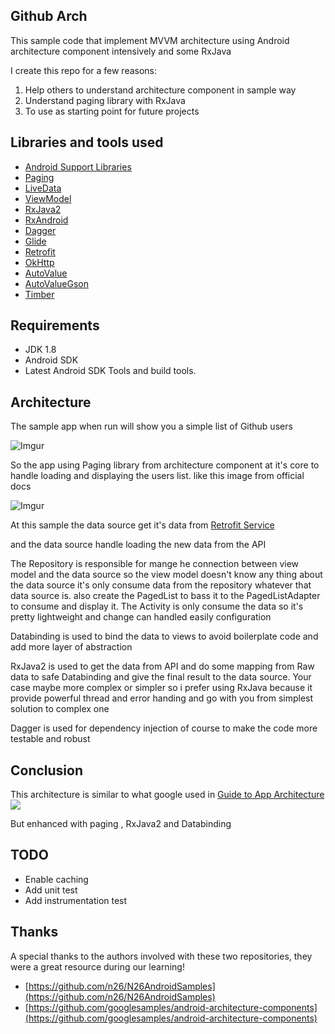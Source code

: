 ## Github Arch

This sample code that implement MVVM architecture using Android architecture component intensively and some RxJava

I create this repo for a few reasons:
1. Help others to understand architecture component in sample way
2. Understand paging library with RxJava
2. To use as starting point for future projects

## Libraries and tools used
* [Android Support Libraries](https://developer.android.com/topic/libraries/support-library/index.html)
* [Paging](https://developer.android.com/topic/libraries/architecture/paging.html)
* [LiveData](https://developer.android.com/topic/libraries/architecture/livedata.html)
* [ViewModel](https://developer.android.com/topic/libraries/architecture/viewmodel.html)
* [RxJava2](https://github.com/ReactiveX/RxJava)
* [RxAndroid](https://github.com/ReactiveX/RxAndroid)
* [Dagger](https://google.github.io/dagger/)
* [Glide](https://github.com/bumptech/glide)
* [Retrofit](http://square.github.io/retrofit/)
* [OkHttp](http://square.github.io/okhttp/)
* [AutoValue](https://github.com/google/auto/tree/master/value)
* [AutoValueGson](https://github.com/rharter/auto-value-gson)
* [Timber](https://github.com/JakeWharton/timber)

## Requirements
* JDK 1.8
* Android SDK
* Latest Android SDK Tools and build tools.

## Architecture
The sample app when run will show you a simple list of Github users

![Imgur](https://i.imgur.com/Yo1W4bv.png?2)

So the app using Paging library from architecture component at it's core to handle
loading and displaying the users list. like this image from official docs

![Imgur](https://i.imgur.com/rcdD01z.gif)

At this sample the data source get it's data from [Retrofit Service](https://github.com/Ahmed-Abdelmeged/GithubArch/blob/master/app/src/main/java/com/ahmedabdelmeged/githubarch/api/GithubService.java)

and the data source handle loading the new data from the API  

The Repository is responsible for mange he connection between view model and the data source
so the view model doesn't know any thing about the data source
it's only consume data from the repository whatever that data source is. also create the PagedList
to bass it to the PagedListAdapter to consume and display it. The Activity is only consume
the data so it's pretty lightweight and change can handled easily configuration

Databinding is used to bind the data to views to avoid boilerplate code and add more layer of abstraction  

RxJava2 is used to get the data from API and do some mapping from Raw data to safe Databinding
and give the final result to the data source. Your case maybe more complex or simpler
so i prefer using RxJava because it provide powerful thread and error handing and go with you
from simplest solution to complex one

Dagger is used for dependency injection of course to make the code more testable and robust


## Conclusion
This architecture is similar to what google used in [Guide to App Architecture](https://developer.android.com/topic/libraries/architecture/guide.html)
<a href="https://developer.android.com/topic/libraries/architecture/guide.html#the_final_architecture">
<img src="https://developer.android.com/topic/libraries/architecture/images/final-architecture.png">
</a>

But enhanced  with paging , RxJava2 and Databinding

## TODO
* Enable caching
* Add unit test
* Add instrumentation test

## Thanks
A special thanks to the authors involved with these two repositories, they were a great resource during our learning!

* [https://github.com/n26/N26AndroidSamples](https://github.com/n26/N26AndroidSamples)
* [https://github.com/googlesamples/android-architecture-components](https://github.com/googlesamples/android-architecture-components)
